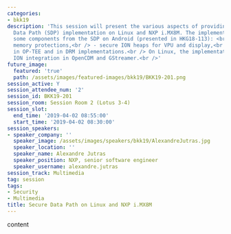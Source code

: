 ```yaml
---
categories:
- bkk19
description: 'This session will present the various aspects of providing a Secure
  Data Path (SDP) implementation on Linux and NXP i.MX8M. The implementation reuses
  some components from the SDP on Android (presented in HKG18-113): <br /> - hardware
  memory protections,<br /> - secure ION heaps for VPU and display,<br /> - ION integration
  in OP-TEE and in DRM implementations.<br /> On Linux, the implementation involves
  ION integration in OpenCDM and GStreamer.<br />'
future_image:
  featured: 'true'
  path: /assets/images/featured-images/bkk19/BKK19-201.png
session_active: Y
session_attendee_num: '2'
session_id: BKK19-201
session_room: Session Room 2 (Lotus 3-4)
session_slot:
  end_time: '2019-04-02 08:55:00'
  start_time: '2019-04-02 08:30:00'
session_speakers:
- speaker_company: ''
  speaker_image: /assets/images/speakers/bkk19/AlexandreJutras.jpg
  speaker_location: ''
  speaker_name: Alexandre Jutras
  speaker_position: NXP, senior software engineer
  speaker_username: alexandre.jutras
session_track: Multimedia
tag: session
tags:
- Security
- Multimedia
title: Secure Data Path on Linux and NXP i.MX8M
---
```


content